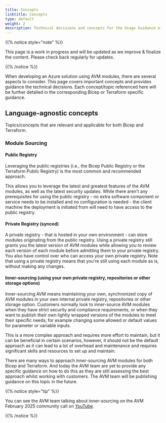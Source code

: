 ```yaml
---
title: Concepts
linktitle: Concepts
type: default
weight: 2
description: Technical decisions and concepts for the Usage Guidance of Azure Verified Modules (AVM)
---
```


{{% notice style="note" %}}

This page is a work in progress and will be updated as we improve & finalize the content. Please check back regularly for updates.

{{% /notice %}}

When developing an Azure solution using AVM modules, there are several aspects to consider. This page covers important concepts and provides guidance the technical decisions. Each concept/topic referenced here will be further detailed in the corresponding Bicep or Terraform specific guidance.

## Language-agnostic concepts

Topics/concepts that are relevant and applicable for both Bicep and Terraform.

### Module Sourcing

#### Public Registry

Leveraging the public registries (i.e., the Bicep Public Registry or the Terraform Public Registry) is the most common and recommended approach.

This allows you to leverage the latest and greatest features of the AVM modules, as well as the latest security updates. While there aren't any prerequisites for using the public registry - no extra software component or service needs to be installed and no configuration is needed - the client machine the deployment is initiated from will need to have access to the public registry.

#### Private Registry (synced)

A private registry - that is hosted in your own environment - can store modules originating from the public registry. Using a private registry still grants you the latest version of AVM modules while allowing you to review each version of each module before admitting them to your private registry. You also have control over who can access your own private registry. Note that using a private registry means that you're still using each module as is, without making any changes.

#### Inner-sourcing (using your own private registry, repositories or other storage options)

Inner-sourcing AVM means maintaining your own, synchronized copy of AVM modules in your own internal private registry, repositories or other storage option. Customers normally look to inner-source AVM modules when they have strict security and compliance requirements, or when they want to publish their own lightly wrapped versions of the modules to meet their specific needs; for example changing some allowed or default values for parameter or variable inputs.

This is a more complex approach and requires more effort to maintain, but it can be beneficial in certain scenarios, however, it should not be the default approach as it can lead to a lot of overhead and maintenance and requires significant skills and resources to set up and maintain.

There are many ways to approach inner-sourcing AVM modules for both Bicep and Terraform. And today the AVM team are yet to provide any specific guidance on how to do this as they are still assessing the best approach whilst working with customers. The AVM team will be publishing guidance on this topic in the future.

{{% notice style="tip" %}}

You can see the AVM team talking about inner-sourcing on the AVM February 2025 community call on [YouTube](https://youtu.be/M2dJetgK2U8?si=R0QmasBUDM0Acs9L).

{{% /notice %}}


<!-- ## Bicep-specific concepts

### Orchestration options

To build and deploy an Azure solution (i.e., application/workload/accelerator/etc.) using AVM modules, you need to decide what technique you'd like leverage to orchestrate your deployments. The choice of orchestration method will depend on your specific requirements and the complexity of your deployment.

Generally speaking, there are two main orchestration options:

- Template orchestration - using a **solution template** to reference AVM modules
- Pipeline orchestration - using a **solution workflow** with multiple steps in a CI/CD pipeline to reference AVM modules (one module per step)

#### Template orchestration

Template orchestration references individual AVM modules from a "solution template" ("main" template) while using the capabilities of this template to pass parameters and orchestrate the deployment of each individual module. By default, deployments are run in parallel by the Azure Resource Manager, while accounting for all dependencies defined. When using this approach in a DevOps environment, the deployment CI/CD pipeline only needs a single deployment job.

This is the most common approach and is recommended for most scenarios. It allows you to define your entire solution in a single template, which can be easily versioned and reused. Template orchestration is typically used for mid-size deployments or when you want to deploy a single solution.

Note: in an enterprise environment, template orchestrated deployments should be performed from CI/CD pipelines.

![TemplateOrchestration]({{% siteparam base %}}/images/usage/concepts/templateOrchestration.png?height=300px "Template Orchestration")

##### Advantages of template orchestration

- The deployment of resources in parallel is handled by Azure which means it is generally faster
- Passing information in between resource deployments is handled inside a single deployment
- The pipeline remains relatively simple as most complexity is handled by the resource template

##### Disadvantages of template orchestration

- As per Azure [template limits](https://learn.microsoft.com/en-us/azure/azure-resource-manager/management/azure-subscription-service-limits#template-limits), the compiled (i.e., ARM/JSON) resource template file size may not exceed 4 MB in size. This limitation is more likely to be encountered in a template orchestrated approach, in case of a more complex solution, leveraging many AVM modules. Note: this limitation doesn't apply to Terraform.
- As per Azure [template limits](https://learn.microsoft.com/en-us/azure/azure-resource-manager/management/azure-subscription-service-limits#template-limits), it is not possible to perform more than 800 deployments using a single template. This limitation is more likely to be encountered in a template orchestrated approach, in case of a more complex solution, leveraging many AVM modules. Note: this limitation doesn't apply to Terraform.
- Some application and data layer configurations cannot be done through template orchestration without workarounds, e.g., uploading files, creating Entra ID (AAD) objects, etc.. Note: some of these limitations don't apply to Terraform.
- The deploying context (user or service principal) must have permissions of all resource deployments that are defined in the solution template.

#### Pipeline orchestration

Pipeline orchestration allows you to "solution workflow" that uses platform specific pipeline capabilities (e.g., GitHub workflows, Azure DevOps pipelines) to provision individual modules, where each job deploys one module. By defining dependencies in between jobs you can make sure your resources are deployed in order. Parallelization is achieved by using a pool of pipeline agents (runners) that run the jobs, while accounting for all dependencies defined.

This approach is more complex and is typically used for larger deployments. Pipeline orchestration allows you to define your entire deployment process in a single pipeline, with more granularity and control (approvals and RBAC).

![PipelineOrchestration]({{% siteparam base %}}/images/usage/concepts/pipelineOrchestration.png?height=400px "Pipeline Orchestration")

##### Advantages of pipeline orchestration

- The deployment of an individual resource is very simple
- Most CI/CD systems provide you with a visual representation of the deployment flow
- If a deployment fails, you can re-run it independently
- Splitting your solution workflow into individual jobs makes the solution easier to troubleshoot
- Different deployment jobs can use different principals, resulting in a more granular permission model

##### Disadvantages of pipeline orchestration

- Each deployment needs its own job, and therefore, its own agent. As a consequence, parallel resource deployments require multiple agents.
- Passing information from one deployment to another requires passing information from one agent to another.
- As each agent job has to start up and check out the code first, it generally runs slower than native, template-orchestrated deployments.

Note: pipeline orchestrated deployments are not to be confused with the inner workings of CI/CD pipelines. -->
<!--
---

## DevOps and Workflow

### Automated Testing (pre-flight tests, what-if; post-deployment tests)

### Multi-environment configurations (dev/test/prod)

### Multi-environment governance

### Integrated Security and Code scanning

---

## Technology and Tooling

### Bicep

#### Traditional deployments vs. Deployment Stacks

#### Referencing template specs

In the inner-sourcing scenario, you can leverage Template specs as an alternative to setting up your own private registry. A [Template Spec](https://learn.microsoft.com/en-us/azure/azure-resource-manager/templates/template-specs?tabs=azure-powershell) is an Azure resource with the purpose of storing & referencing Azure Resource Manager (ARM) templates. When publishing Bicep modules as Template Specs, the module is compiled - and the resulting ARM template is uploaded as a Template Spec resource version to a Resource Group of your choice. As Bicep supports the Template-Specs as linked templates, this approach enables you to fully utilize Azure's parallel deployment capabilities. Even though the published resource is an ARM template, you can reference it in you Bicep template as a remote module like it would be native Bicep.

#### Azure Deployment Environments (and integration)

### Terraform

#### Deployment / Service Catalog

#### Terraform Enterprise/Terraform Cloud/Terraform Workspaces -->
